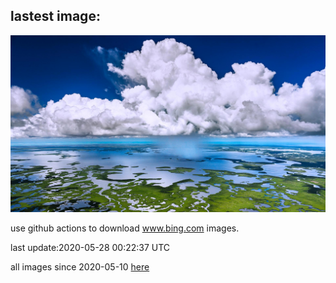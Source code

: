 ## lastest image:
![](images/EvergladesShowers.jpg)

use github actions to download www.bing.com images.

last update:2020-05-28 00:22:37 UTC

all images since 2020-05-10 [here](https://github.com/counter2015/bing-daily-images/tree/master/images) 
